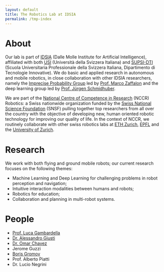 ```yaml
---
layout: default
title: The Robotics Lab at IDSIA
permalink: /tmp-index
---
```


# About

Our lab is part of [IDSIA](http://idsia.ch) (Dalle Molle Institute for Artificial Intelligence), affiliated with both [USI](http://usi.ch) (Università della Svizzera Italiana) and [SUPSI-DTI](http://www.supsi.ch/dti/) (Scuola Universitaria Professionale della Svizzera Italiana, Dipartimento di Tecnologie Innovative). We do basic and applied research in autonomous and mobile robotics, in close collaboration with other IDSIA researchers, namely the [Imprecise Probability Group](http://ipg.idsia.ch/) led by [Prof. Marco Zaffalon](http://people.idsia.ch/~zaffalon/) and the deep learning group led by [Prof. Jürgen Schmidhuber](http://people.idsia.ch/~juergen/).

We are part of the [National Centre of Competence in Research](https://nccr-robotics.ch) (NCCR) Robotics: a Swiss nationwide organization funded by the [Swiss National Science Foundation](http://www.snf.ch/en/Pages/default.aspx) (SNSF) pulling together top researchers from all over the country with the objective of developing new, human oriented robotic technology for improving our quality of life. In the context of NCCR, we routinely collaborate with other swiss robotics labs at [ETH Zurich](http://www.ethz.ch/), [EPFL](http://epfl.ch/) and the [University of Zurich](http://www.uzh.ch/index.html).

# Research

We work with both flying and ground mobile robots; our current research focuses on the following themes:
 - Machine Learning and Deep Learning for challenging problems in robot perception and navigation;
 - Intuitive interaction modalities between humans and robots;
 - Robotics for education;
 - Collaboration and planning in multi-robot systems.

# People

 - [Prof. Luca Gambardella](http://people.idsia.ch/~luca)
 - [Dr. Alessandro Giusti](http://people.idsia.ch/~giusti)
 - [Dr. Omar Chavez](http://romarcg.xyz)
 - Jerome Guzzi
 - [Boris Gromov](http://people.idsia.ch/~gromov)
 - Prof. Alberto Piatti
 - Dr. Lucio Negrini